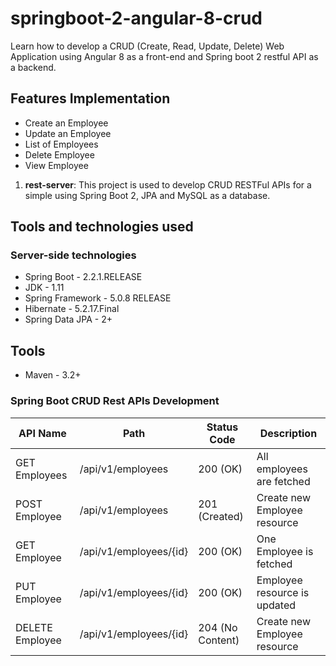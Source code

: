 # springboot-2-angular-8-crud

Learn how to develop a CRUD (Create, Read, Update, Delete) Web Application using Angular 8 as a front-end and Spring boot 2 restful API as a backend.

## Features Implementation
* Create an Employee
* Update an Employee
* List of Employees
* Delete Employee
* View Employee

1. **rest-server**: This project is used to develop CRUD RESTFul APIs for a simple using Spring Boot 2, JPA and MySQL as a database.

## Tools and technologies used

### Server-side technologies
* Spring Boot - 2.2.1.RELEASE
* JDK - 1.11
* Spring Framework - 5.0.8 RELEASE
* Hibernate - 5.2.17.Final
* Spring Data JPA - 2+

## Tools
* Maven - 3.2+

### Spring Boot CRUD Rest APIs Development

| API Name         | Path                  |     Status Code   |    Description               |
| ----------- | ----------- |  ----------- |  ----------- |
| GET Employees   | /api/v1/employees      | 200 (OK)          | All employees are fetched    |
| POST Employee   | /api/v1/employees      | 201 (Created)     | Create new Employee resource |
| GET Employee    | /api/v1/employees/{id} | 200 (OK)          | One Employee is fetched      |
| PUT Employee    | /api/v1/employees/{id} | 200 (OK)          | Employee resource is updated |
| DELETE Employee | /api/v1/employees/{id} | 204 (No Content)  | Create new Employee resource |
